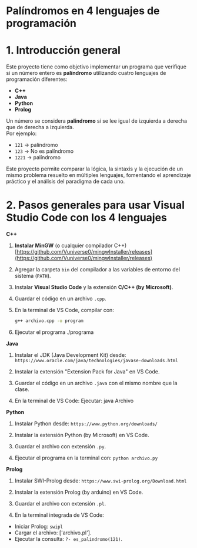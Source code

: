 # Palíndromos en 4 lenguajes de programación

# 1. Introducción general

Este proyecto tiene como objetivo implementar un programa que verifique si un número entero es **palíndromo** utilizando cuatro lenguajes de programación diferentes:  
- **C++**
- **Java**
- **Python**
- **Prolog**

Un número se considera **palíndromo** si se lee igual de izquierda a derecha que de derecha a izquierda.  
Por ejemplo:
- `121` → palíndromo  
- `123` → No es palíndromo  
- `1221` → palíndromo  

Este proyecto permite comparar la lógica, la sintaxis y la ejecución de un mismo problema resuelto en múltiples lenguajes, fomentando el aprendizaje práctico y el análisis del paradigma de cada uno.

# 2. Pasos generales para usar Visual Studio Code con los 4 lenguajes

**C++**

1. **Instalar MinGW** (o cualquier compilador C++)  
   [https://github.com/Vuniverse0/mingwInstaller/releases](https://github.com/Vuniverse0/mingwInstaller/releases)

2. Agregar la carpeta `bin` del compilador a las variables de entorno del sistema (`PATH`).

3. Instalar **Visual Studio Code** y la extensión **C/C++ (by Microsoft)**.

4. Guardar el código en un archivo `.cpp`.

5. En la terminal de VS Code, compilar con:

   ```bash
   g++ archivo.cpp -o program

6. Ejecutar el programa
./programa

**Java**
1. Instalar el JDK (Java Development Kit) desde:
`https://www.oracle.com/java/technologies/javase-downloads.html`

2. Instalar la extensión "Extension Pack for Java" en VS Code.

3. Guardar el código en un archivo `.java` con el mismo nombre que la clase.

4. En la terminal de VS Code:
Ejecutar:
java Archivo

**Python**
1. Instalar Python desde:
`https://www.python.org/downloads/`

2. Instalar la extensión Python (by Microsoft) en VS Code.

3. Guardar el archivo con extensión `.py`.

4. Ejecutar el programa en la terminal con: `python archivo.py`

**Prolog**
1. Instalar SWI-Prolog desde:
`https://www.swi-prolog.org/Download.html`

2. Instalar la extensión Prolog (by arduino) en VS Code.

3. Guardar el archivo con extensión `.pl`.

4. En la terminal integrada de VS Code:
 - Iniciar Prolog: `swipl`
 - Cargar el archivo: ['archivo.pl'].
 - Ejecutar la consulta: `?- es_palindromo(121)`.
